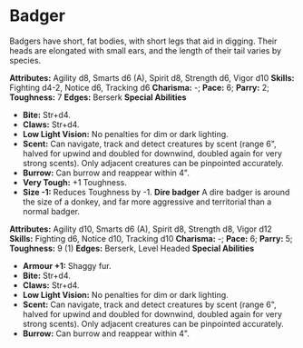 # Badger

Badgers have short, fat bodies, with short legs that aid in digging.
Their heads are elongated with small ears, and the length of their tail
varies by species.

**Attributes:** Agility d8, Smarts d6 (A), Spirit d8, Strength d6, Vigor
d10
**Skills:** Fighting d4-2, Notice d6, Tracking d6
**Charisma:** -; **Pace:** 6; **Parry:** 2; **Toughness:** 7
**Edges:** Berserk
**Special Abilities**

- **Bite:** Str+d4.
- **Claws:** Str+d4.
- **Low Light Vision:** No penalties for dim or dark lighting.
- **Scent:** Can navigate, track and detect creatures by scent (range
6", halved for upwind and doubled for downwind, doubled again for very
strong scents). Only adjacent creatures can be pinpointed accurately.
- **Burrow:** Can burrow and reappear within 4".
- **Very Tough:** +1 Toughness.
- **Size -1:** Reduces Toughness by -1.
**Dire badger**
A dire badger is around the size of a donkey, and far more aggressive
and territorial than a normal badger.

**Attributes:** Agility d10, Smarts d6 (A), Spirit d8, Strength d8,
Vigor d12
**Skills:** Fighting d6, Notice d10, Tracking d10
**Charisma:** -; **Pace:** 6; **Parry:** 5; **Toughness:** 9 (1)
**Edges:** Berserk, Level Headed
**Special Abilities**

- **Armour +1:** Shaggy fur.
- **Bite:** Str+d4.
- **Claws:** Str+d4.
- **Low Light Vision:** No penalties for dim or dark lighting.
- **Scent:** Can navigate, track and detect creatures by scent (range
6", halved for upwind and doubled for downwind, doubled again for very
strong scents). Only adjacent creatures can be pinpointed accurately.
- **Burrow:** Can burrow and reappear within 4".
